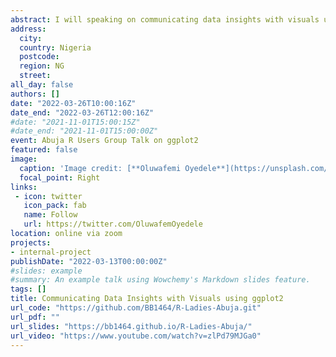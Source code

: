 ```yaml
---
abstract: I will speaking on communicating data insights with visuals using ggplot2 at Abuja R Users Group. Here I will be talking on all the layers of ggplot2 and the session is going to be very impactful. 
address:
  city: 
  country: Nigeria
  postcode: 
  region: NG
  street: 
all_day: false
authors: []
date: "2022-03-26T10:00:16Z"
date_end: "2022-03-26T12:00:16Z"
#date: "2021-11-01T15:00:15Z"
#date_end: "2021-11-01T15:00:00Z"
event: Abuja R Users Group Talk on ggplot2
featured: false
image:
  caption: 'Image credit: [**Oluwafemi Oyedele**](https://unsplash.com/photos/bzdhc5b3Bxs)'
  focal_point: Right
links:
 - icon: twitter
   icon_pack: fab
   name: Follow
   url: https://twitter.com/OluwafemOyedele
location: online via zoom
projects:
- internal-project
publishDate: "2022-03-13T00:00:00Z"
#slides: example
#summary: An example talk using Wowchemy's Markdown slides feature.
tags: []
title: Communicating Data Insights with Visuals using ggplot2
url_code: "https://github.com/BB1464/R-Ladies-Abuja.git"
url_pdf: ""
url_slides: "https://bb1464.github.io/R-Ladies-Abuja/"
url_video: "https://www.youtube.com/watch?v=zlPd79MJGa0"
---
```









